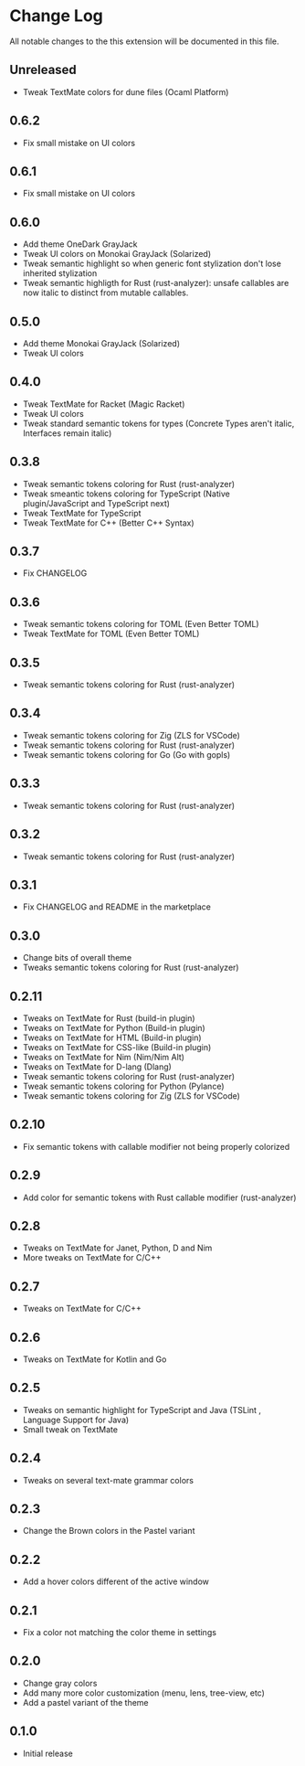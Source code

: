 # Change Log

All notable changes to the this extension will be documented in this file.

## Unreleased

-   Tweak TextMate colors for dune files (Ocaml Platform)

## 0.6.2

-   Fix small mistake on UI colors

## 0.6.1

-   Fix small mistake on UI colors

## 0.6.0

-   Add theme OneDark GrayJack
-   Tweak UI colors on Monokai GrayJack (Solarized)
-   Tweak semantic highlight so when generic font stylization don't lose inherited stylization
-   Tweak semantic highligth for Rust (rust-analyzer): unsafe callables are now italic to distinct from mutable callables.

## 0.5.0

-   Add theme Monokai GrayJack (Solarized)
-   Tweak UI colors

## 0.4.0

-   Tweak TextMate for Racket (Magic Racket)
-   Tweak UI colors
-   Tweak standard semantic tokens for types (Concrete Types aren't italic, Interfaces remain italic)

## 0.3.8

-   Tweak semantic tokens coloring for Rust (rust-analyzer)
-   Tweak smeantic tokens coloring for TypeScript (Native plugin/JavaScript and TypeScript next)
-   Tweak TextMate for TypeScript
-   Tweak TextMate for C++ (Better C++ Syntax)

## 0.3.7

-   Fix CHANGELOG

## 0.3.6

-   Tweak semantic tokens coloring for TOML (Even Better TOML)
-   Tweak TextMate for TOML (Even Better TOML)

## 0.3.5

-   Tweak semantic tokens coloring for Rust (rust-analyzer)

## 0.3.4

-   Tweak semantic tokens coloring for Zig (ZLS for VSCode)
-   Tweak semantic tokens coloring for Rust (rust-analyzer)
-   Tweak semantic tokens coloring for Go (Go with gopls)

## 0.3.3

-   Tweak semantic tokens coloring for Rust (rust-analyzer)

## 0.3.2

-   Tweak semantic tokens coloring for Rust (rust-analyzer)

## 0.3.1

-   Fix CHANGELOG and README in the marketplace

## 0.3.0

-   Change bits of overall theme
-   Tweaks semantic tokens coloring for Rust (rust-analyzer)

## 0.2.11

-   Tweaks on TextMate for Rust (build-in plugin)
-   Tweaks on TextMate for Python (Build-in plugin)
-   Tweaks on TextMate for HTML (Build-in plugin)
-   Tweaks on TextMate for CSS-like (Build-in plugin)
-   Tweaks on TextMate for Nim (Nim/Nim Alt)
-   Tweaks on TextMate for D-lang (Dlang)
-   Tweak semantic tokens coloring for Rust (rust-analyzer)
-   Tweak semantic tokens coloring for Python (Pylance)
-   Tweak semantic tokens coloring for Zig (ZLS for VSCode)

## 0.2.10

-   Fix semantic tokens with callable modifier not being properly colorized

## 0.2.9

-   Add color for semantic tokens with Rust callable modifier (rust-analyzer)

## 0.2.8

-   Tweaks on TextMate for Janet, Python, D and Nim
-   More tweaks on TextMate for C/C++

## 0.2.7

-   Tweaks on TextMate for C/C++

## 0.2.6

-   Tweaks on TextMate for Kotlin and Go

## 0.2.5

-   Tweaks on semantic highlight for TypeScript and Java (TSLint , Language Support for Java)
-   Small tweak on TextMate

## 0.2.4

-   Tweaks on several text-mate grammar colors

## 0.2.3

-   Change the Brown colors in the Pastel variant

## 0.2.2

-   Add a hover colors different of the active window

## 0.2.1

-   Fix a color not matching the color theme in settings

## 0.2.0

-   Change gray colors
-   Add many more color customization (menu, lens, tree-view, etc)
-   Add a pastel variant of the theme

## 0.1.0

-   Initial release
